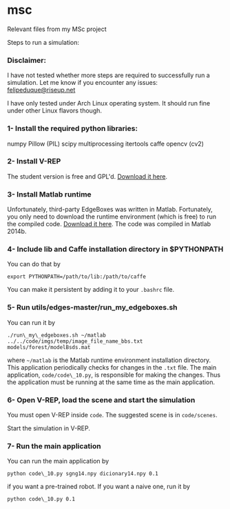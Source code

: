 # msc
Relevant files from my MSc project

Steps to run a simulation:

### Disclaimer: 
I have not tested whether more steps are required to successfully run a simulation. Let me know if you encounter any issues: 
felipeduque@riseup.net

I have only tested under Arch Linux operating system. It should run fine under other Linux flavors though.

### 1- Install the required python libraries:

numpy
Pillow (PIL)
scipy
multiprocessing
itertools
caffe
opencv (cv2)

### 2- Install V-REP

The student version is free and GPL'd. [Download it here](http://www.coppeliarobotics.com/downloads.html).

### 3- Install Matlab runtime

Unfortunately, third-party EdgeBoxes was written in Matlab. Fortunately, you only need to download the runtime 
environment (which is free) to run the compiled code. [Download it here](https://www.mathworks.com/products/compiler/mcr.html). 
The code was compiled in Matlab 2014b.

### 4- Include lib and Caffe installation directory in $PYTHONPATH

You can do that by
```
export PYTHONPATH=/path/to/lib:/path/to/caffe
```

You can make it persistent by adding it to your `.bashrc` file.

### 5- Run utils/edges-master/run\_my\_edgeboxes.sh

You can run it by 
```
./run\_my\_edgeboxes.sh ~/matlab ../../code/imgs/temp/image_file_name_bbs.txt models/forest/modelBsds.mat
```

where `~/matlab` is the Matlab runtime environment installation directory.
This application periodically checks for changes in the `.txt` file. The main application, `code/code\_10.py`, 
is responsible for making the changes. Thus the application must be running at the same time as the main 
application.

### 6- Open V-REP, load the scene and start the simulation

You must open V-REP inside `code`. The suggested scene is in `code/scenes`.

Start the simulation in V-REP.

### 7- Run the main application

You can run the main application by
```
python code\_10.py sgng14.npy dicionary14.npy 0.1
```
if you want a pre-trained robot. If you want a naive one, run it by 
```
python code\_10.py 0.1
```


